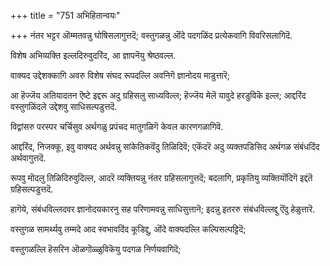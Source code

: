 +++
title = "751 अभिहितान्वयः"

+++
नंतर भट्टर ऒम्मतवन्नु घोषिसलागुत्तदॆ; वस्तुगळन्नु ऒंदे पदगळिंद प्रत्येकवागि विवरिसलागिदॆ.

विशेष अभिव्यक्ति इल्लदिरुवुदरिंद, आ ज्ञापनॆयु श्रेष्ठवल्ल.

वाक्यद उद्देशक्कागि अवरु विशेष संघद रूपदल्लि अवनिगॆ ज्ञानोदय माडुत्तारॆ;

आ हॆज्जॆय अतियादतन ऎष्टे इद्दरू अदु ग्रहिसलु साध्यविल्ल; हॆज्जॆय मेलॆ यावुदे हरडुविकॆ इल्ल; आद्दरिंद वस्तुगळिंदले उद्देशवु साधिसल्पडुत्तदॆ.

विद्वांसरु परस्पर चर्चिसुव अर्थगळु प्रपंचद मातुगळिगॆ केवल कारणगळागिवॆ.

आद्दरिंद, निजक्कू, इवु वाक्यद अर्थवन्नु सांकेतिकवॆंदु तिळिदिवॆ; एकॆंदरॆ अदु व्यक्तपडिसिद अर्थगळ संबंधदिंद अर्थवागुत्तदॆ.

रूपवु मॊदलु तिळिदिरुवुदिल्ल, आदरॆ व्यक्तियन्नु नंतर ग्रहिसलागुत्तदॆ; बदलागि, प्रकृतियु व्यक्तियॊंदिगॆ इद्दंतॆ ग्रहिसल्पडुत्तदॆ.

हागॆये, संबंधविल्लदवर ज्ञानोदयकारनु सह परिणामवन्नु साधिसुत्तानॆ; इदन्नु इतररु संबंधविल्लद्दु ऎंदु हेळुत्तारॆ.

वस्तुगळ सामर्थ्यवु तम्मदे आद स्वभावदिंद कूडिद्दु, ऒंदे वाक्यदल्लि कल्पिसल्पट्टिदॆ;

वस्तुगळल्लि हॆसरिन ऒळगॊळ्ळुविकॆयु पदगळ निर्णयवागिदॆ;

